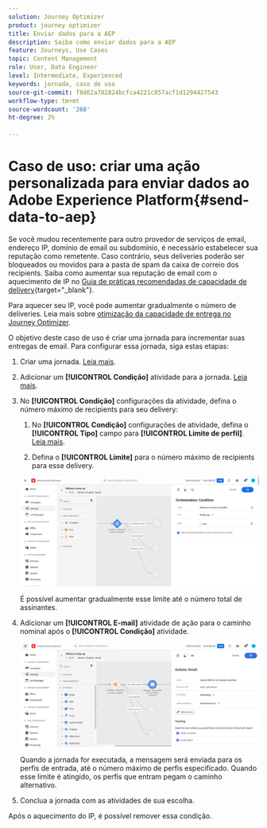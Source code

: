 ```yaml
---
solution: Journey Optimizer
product: journey optimizer
title: Enviar dados para a AEP
description: Saiba como enviar dados para a AEP
feature: Journeys, Use Cases
topic: Content Management
role: User, Data Engineer
level: Intermediate, Experienced
keywords: jornada, caso de uso
source-git-commit: f8d62a702824bcfca4221c857acf1d1294427543
workflow-type: tm+mt
source-wordcount: '268'
ht-degree: 2%

---
```


# Caso de uso: criar uma ação personalizada para enviar dados ao Adobe Experience Platform{#send-data-to-aep}

Se você mudou recentemente para outro provedor de serviços de email, endereço IP, domínio de email ou subdomínio, é necessário estabelecer sua reputação como remetente. Caso contrário, seus deliveries poderão ser bloqueados ou movidos para a pasta de spam da caixa de correio dos recipients. Saiba como aumentar sua reputação de email com o aquecimento de IP no [Guia de práticas recomendadas de capacidade de delivery](https://experienceleague.adobe.com/docs/deliverability-learn/deliverability-best-practice-guide/additional-resources/generic-resources/increase-reputation-with-ip-warming.html?lang=pt-BR){target="_blank"}.

Para aquecer seu IP, você pode aumentar gradualmente o número de deliveries. Leia mais sobre [otimização da capacidade de entrega no Journey Optimizer](../reports/deliverability.md).

O objetivo deste caso de uso é criar uma jornada para incrementar suas entregas de email. Para configurar essa jornada, siga estas etapas:

1. Criar uma jornada. [Leia mais](journey-gs.md).

1. Adicionar um **[!UICONTROL Condição]** atividade para a jornada. [Leia mais](condition-activity.md).

1. No **[!UICONTROL Condição]** configurações da atividade, defina o número máximo de recipients para seu delivery:

   1. No **[!UICONTROL Condição]** configurações de atividade, defina o **[!UICONTROL Tipo]** campo para **[!UICONTROL Limite de perfil]**. [Leia mais](condition-activity.md#profile_cap).

   1. Defina o **[!UICONTROL Limite]** para o número máximo de recipients para esse delivery.

   ![](assets/profile-cap-condition.png)

   É possível aumentar gradualmente esse limite até o número total de assinantes.

1. Adicionar um **[!UICONTROL E-mail]** atividade de ação para o caminho nominal após o **[!UICONTROL Condição]** atividade.

   ![](assets/ramp-up-deliveries-message.png)

   Quando a jornada for executada, a mensagem será enviada para os perfis de entrada, até o número máximo de perfis especificado. Quando esse limite é atingido, os perfis que entram pegam o caminho alternativo.

1. Conclua a jornada com as atividades de sua escolha.

Após o aquecimento do IP, é possível remover essa condição.
